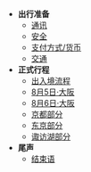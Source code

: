 - **出行准备**
  - [通讯](README.md#通讯)
  - [安全](README.md#安全)
  - [支付方式/货币](README.md#支付方式货币)
  - [交通](README.md#交通)
- **正式行程**
  - [出入境流程](README.md#出入境流程)
  - [8月5日·大阪](README.md#8月5日·大阪)
  - [8月6日·大阪](README.md#8月6日·大阪)
  - [京都部分](README.md#京都部分)
  - [东京部分](README.md#东京部分)
  - [诹访湖部分](README.md#诹访湖部分)
- **尾声**
  - [结束语](README.md#part-iii-尾声)